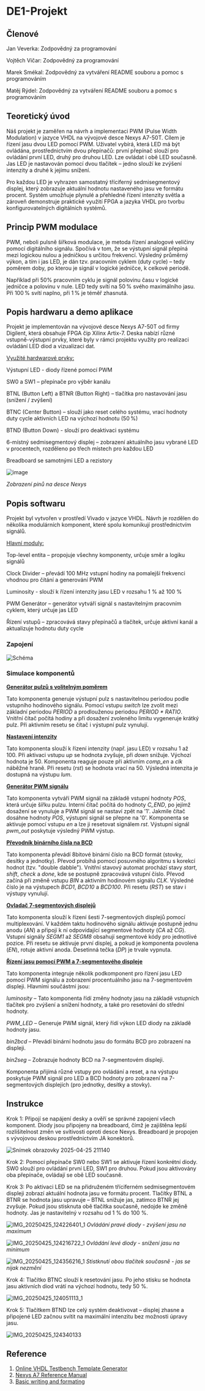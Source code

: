 # **DE1-Projekt**
## **Členové**
Jan Veverka: Zodpovědný za programování 
  
Vojtěch Vičar: Zodpovědný za programování 
  
Marek Smékal: Zodpovědný za vytváření README souboru a pomoc s programováním 
  
Matěj Rýdel: Zodpovědný za vytváření README souboru a pomoc s programováním

## Teoretický úvod
Náš projekt je zaměřen na návrh a implementaci PWM (Pulse Width Modulation) v jazyce VHDL na vývojové desce Nexys A7-50T. Cílem je řízení jasu dvou LED pomocí PWM. Uživatel vybírá, která LED má být ovládána, prostřednictvím dvou přepínačů: první přepínač slouží pro ovládání první LED, druhý pro druhou LED. Lze ovládat i obě LED současně. Jas LED je nastavován pomocí dvou tlačítek – jedno slouží ke zvýšení intenzity a druhé k jejímu snížení. 

Pro každou LED je vyhrazen samostatný tříciferný sedmisegmentový displej, který zobrazuje aktuální hodnotu nastaveného jasu ve formátu procent. Systém umožňuje plynulé a přehledné řízení intenzity světla a zároveň demonstruje praktické využití FPGA a jazyka VHDL pro tvorbu konfigurovatelných digitálních systémů. 

## Princip PWM modulace
PWM, neboli pulsně šířková modulace, je metoda řízení analogové veličiny pomocí digitálního signálu. Spočívá v tom, že se výstupní signál přepíná mezi logickou nulou a jedničkou s určitou frekvencí. Výsledný průměrný výkon, a tím i jas LED, je dán tzv. pracovním cyklem (duty cycle) – tedy poměrem doby, po kterou je signál v logické jedničce, k celkové periodě.

Například při 50% pracovním cyklu je signál polovinu času v logické jedničce a polovinu v nule. LED tedy svítí na 50 % svého maximálního jasu. Při 100 % svítí naplno, při 1 % je téměř zhasnutá.

## Popis hardwaru a demo aplikace
Projekt je implementován na vývojové desce Nexys A7-50T od firmy Digilent, která obsahuje FPGA čip Xilinx Artix-7. Deska nabízí různé vstupně-výstupní prvky, které byly v rámci projektu využity pro realizaci ovládání LED diod a vizualizaci dat.

<ins>Využité hardwarové prvky:<ins>

Výstupní LED - diody řízené pomocí PWM

SW0 a SW1 – přepínače pro výběr kanálu

BTNL (Button Left) a BTNR (Button Right) – tlačítka pro nastavování jasu (snížení / zvýšení)

BTNC (Center Button) – slouží jako reset celého systému, vrací hodnoty duty cycle aktivních LED na výchozí hodnotu (50 %)

BTND (Button Down) - slouží pro deaktivaci systému 

6-místný sedmisegmentový displej – zobrazení aktuálního jasu vybrané LED v procentech, rozděleno po třech místech pro každou LED

Breadboard se samotnými LED a rezistory

![image](https://github.com/user-attachments/assets/1fa2566f-5888-4dca-b762-d699d41f3add)

*Zobrazení pinů na desce Nexys*

## Popis softwaru
Projekt byl vytvořen v prostředí Vivado v jazyce VHDL. Návrh je rozdělen do několika modulárních komponent, které spolu komunikují prostřednictvím signálů.

<ins>Hlavní moduly:<ins>

Top-level entita – propojuje všechny komponenty, určuje směr a logiku signálů

Clock Divider – převádí 100 MHz vstupní hodiny na pomalejší frekvenci vhodnou pro čítání a generování PWM

Luminosity - slouží k řízení intenzity jasu LED v rozsahu 1 % až 100 %

PWM Generátor – generátor vytváří signál s nastavitelným pracovním cyklem, který určuje jas LED

Řízení vstupů – zpracovává stavy přepínačů a tlačítek, určuje aktivní kanál a aktualizuje hodnotu duty cycle

### Zapojení

![Schéma](https://github.com/user-attachments/assets/d1574ec6-31e8-4aae-bc06-2e8b394e8f85)


### Simulace komponentů
<ins>**Generátor pulzů s volitelným poměrem**<ins>  

Tato komponenta generuje výstupní pulz s nastavitelnou periodou podle vstupního hodinového signálu. Pomocí vstupu *switch* lze zvolit mezi základní periodou *PERIOD* a prodlouženou periodou *PERIOD * RATIO*. Vnitřní čítač počítá hodiny a při dosažení zvoleného limitu vygeneruje krátký pulz. Při aktivním resetu se čítač i výstupní pulz vynulují.



<ins>**Nastavení intenzity**<ins>

Tato komponenta slouží k řízení intenzity (např. jasu LED) v rozsahu 1 až 100. Při aktivaci vstupu *up* se hodnota zvyšuje, při *down* snižuje. Výchozí hodnota je 50. Komponenta reaguje pouze při aktivním *comp_en* a *clk* náběžné hraně. Při resetu (*rst*) se hodnota vrací na 50. Výsledná intenzita je dostupná na výstupu *lum*.




<ins>**Generátor PWM signálu**<ins>

Tato komponenta vytváří PWM signál na základě vstupní hodnoty *POS*, která určuje šířku pulzu. Interní čítač počítá do hodnoty *C_END*, po jejímž dosažení se vynuluje a PWM signál se nastaví zpět na '1'. Jakmile čítač dosáhne hodnoty *POS*, výstupní signál se přepne na '0'. Komponenta se aktivuje pomocí vstupu *en* a lze ji resetovat signálem *rst*. Výstupní signál *pwm_out* poskytuje výsledný PWM výstup.



<ins>**Převodník binárního čísla na BCD**<ins>

Tato komponenta převádí 8bitové binární číslo na BCD formát (stovky, desítky a jednotky). Převod probíhá pomocí posuvného algoritmu s korekcí hodnot (tzv. "double dabble"). Vnitřní stavový automat prochází stavy *start*, *shift*, *check* a *done*, kde se postupně zpracovává vstupní číslo. Převod začíná při změně vstupu *BIN* a aktivním hodinovém signálu *CLK*. Výsledné číslo je na výstupech *BCD1*, *BCD10* a *BCD100*. Při resetu (*RST*) se stav i výstupy vynulují.



<ins>**Ovladač 7-segmentových displejů**<ins>

Tato komponenta slouží k řízení šesti 7-segmentových displejů pomocí multiplexování. V každém taktu hodinového signálu aktivuje postupně jednu anodu (*AN*) a připojí k ní odpovídající segmentové hodnoty (*CA* až *CG*). Vstupní signály *SEGM1* až *SEGM8* obsahují segmentové kódy pro jednotlivé pozice. Při resetu se aktivuje první displej, a pokud je komponenta povolena (*EN*), rotuje aktivní anoda. Desetinná tečka (*DP*) je trvale vypnuta.




<ins>**Řízení jasu pomocí PWM a 7-segmentového displeje**<ins>

Tato komponenta integruje několik podkomponent pro řízení jasu LED pomocí PWM signálu a zobrazení procentuálního jasu na 7-segmentovém displeji. Hlavními součástmi jsou:

*luminosity* – Tato komponenta řídí změny hodnoty jasu na základě vstupních tlačítek pro zvýšení a snížení hodnoty, a také pro resetování do střední hodnoty.

*PWM_LED* – Generuje PWM signál, který řídí výkon LED diody na základě hodnoty jasu.

*bin2bcd* – Převádí binární hodnotu jasu do formátu BCD pro zobrazení na displeji.

*bin2seg* – Zobrazuje hodnoty BCD na 7-segmentovém displeji.

Komponenta přijímá různé vstupy pro ovládání a reset, a na výstupu poskytuje PWM signál pro LED a BCD hodnoty pro zobrazení na 7-segmentových displejích (pro jednotky, desítky a stovky).



## Instrukce

Krok 1:
Připojí se napájení desky a ověří se správné zapojení všech komponent. Diody jsou připojeny na breadboard, čímž je zajištěna lepší rozlišitelnost změn ve svítivosti oproti desce Nexys. Breadboard je propojen s vývojovou deskou prostřednictvím JA konektorů.

![Snímek obrazovky 2025-04-25 211140](https://github.com/user-attachments/assets/7ce09b4b-5083-42cf-a377-e2d0f5eb9e88)

Krok 2:
Pomocí přepínače SW0 nebo SW1 se aktivuje řízení konkrétní diody. SW0 slouží pro ovládání první LED, SW1 pro druhou. Pokud jsou aktivovány oba přepínače, ovládají se obě LED současně.

Krok 3:
Po aktivaci LED se na přidruženém tříciferném sedmisegmentovém displeji zobrazí aktuální hodnota jasu ve formátu procent. Tlačítky BTNL a BTNR se hodnota jasu upravuje – BTNL snižuje jas, zatímco BTNR jej zvyšuje. Pokud jsou stisknuta obě tlačítka současně, nedojde ke změně hodnoty. Jas je nastavitelný v rozsahu od 1 % do 100 %.

![IMG_20250425_124226401_1](https://github.com/user-attachments/assets/ff214bde-f9bd-4b08-a304-632ac9aa8828)
*Ovládání pravé diody - zvýšení jasu na maximum*

![IMG_20250425_124216722_1](https://github.com/user-attachments/assets/31320315-87cd-42c4-8d92-40eae1f741aa)
*Ovládání levé diody - snížení jasu na minimum*

![IMG_20250425_124356216_1](https://github.com/user-attachments/assets/30ceed31-e8a2-4005-af00-eed59df99df7)
*Stistknutí obou tlačítek současně - jas se nijak nezmění*

Krok 4:
Tlačítko BTNC slouží k resetování jasu. Po jeho stisku se hodnota jasu aktivních diod vrátí na výchozí hodnotu, tedy 50 %.

![IMG_20250425_124051113_1](https://github.com/user-attachments/assets/453c2c30-7a5e-4167-81fd-057b39b8fcf2)

Krok 5:
Tlačítkem BTND lze celý systém deaktivovat – displej zhasne a připojené LED začnou svítit na maximální intenzitu bez možnosti úpravy jasu.

![IMG_20250425_124340133](https://github.com/user-attachments/assets/a3ffe822-9926-458e-8e1d-df2640c04253)


## Reference
1. [Online VHDL Testbench Template Generator](https://vhdl.lapinoo.net/)
2. [Nexys A7 Reference Manual](https://digilent.com/reference/programmable-logic/nexys-a7/reference-manual)
3. [Basic writing and formating](https://docs.github.com/en/get-started/writing-on-github/getting-started-with-writing-and-formatting-on-github/basic-writing-and-formatting-syntax)
